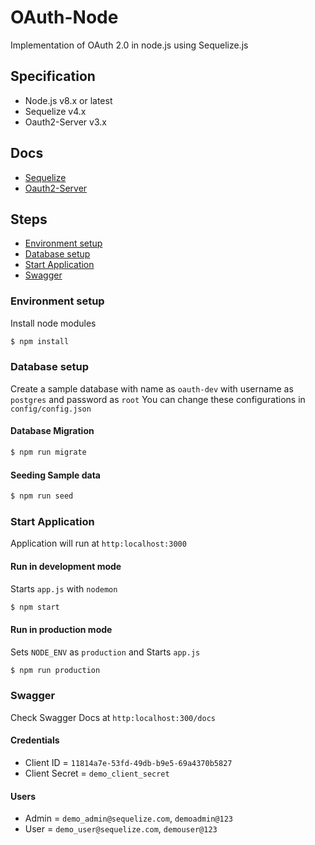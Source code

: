 # OAuth-Node
Implementation of OAuth 2.0 in node.js using Sequelize.js

## Specification
 - Node.js v8.x or latest
 - Sequelize v4.x
 - Oauth2-Server v3.x

## Docs
 - [Sequelize](https://sequelize.readthedocs.io/en/v3/)
 - [Oauth2-Server](https://oauth2-server.readthedocs.io/en/latest/)

## Steps
 - [Environment setup](#environment-setup)
 - [Database setup](#database-setup)
 - [Start Application](#start-application)
 - [Swagger](#swagger)

### Environment setup
Install node modules
```sh
$ npm install
```

### Database setup
Create a sample database with name as `oauth-dev` with
username as `postgres` and
password as `root`
You can change these configurations in `config/config.json`

#### Database Migration
```sh
$ npm run migrate
```
#### Seeding Sample data
```sh
$ npm run seed
```

### Start Application
Application will run at `http:localhost:3000`

#### Run in development mode
Starts `app.js` with `nodemon`
```sh
$ npm start
```
#### Run in production mode
Sets `NODE_ENV` as `production` and Starts `app.js`
```sh
$ npm run production
```

### Swagger
Check Swagger Docs at `http:localhost:300/docs`

#### Credentials
 - Client ID = `11814a7e-53fd-49db-b9e5-69a4370b5827`
 - Client Secret = `demo_client_secret`
#### Users
 - Admin = `demo_admin@sequelize.com`, `demoadmin@123`
 - User = `demo_user@sequelize.com`, `demouser@123`
